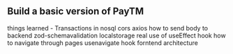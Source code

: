 
## Build a basic version of PayTM
things learned -
Transactions in nosql
cors
axios
how to send body to backend
zod-schemavalidation
localstorage
real use of useEffect hook
how to navigate through pages usenavigate hook
forntend architecture
